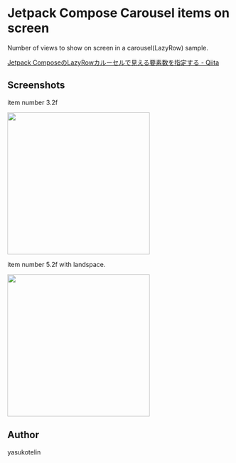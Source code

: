 # Jetpack Compose Carousel items on screen 

Number of views to show on screen in a carousel(LazyRow) sample.

[Jetpack ComposeのLazyRowカルーセルで見える要素数を指定する - Qiita](https://qiita.com/yasukotelin/items/0cde47d85d58d46017e9)

## Screenshots

item number 3.2f

<img width="320" src="https://user-images.githubusercontent.com/31115673/161430648-12bd789b-9b89-4469-ac76-fa87dab219ea.png" />

item number 5.2f with landspace.

<img height="320" src="https://user-images.githubusercontent.com/31115673/161430688-c3928dda-6bb8-41de-a0e5-cec8e0504c99.png" />

## Author

yasukotelin
